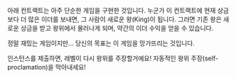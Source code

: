 아래 컨트랙트는 아주 단순한 게임을 구현한 것입니다. 누군가 이 컨트랙트에 현재 상금보다 더 많은 이더를 보내면, 그 사람이 새로운 왕(King)이 됩니다. 그러면 기존 왕은 새로운 상금을 받고 왕위에서 물러나게 되며, 약간의 이더 수익을 얻을 수 있습니다. 

정말 재밌는 게임이지만... 당신의 목표는 이 게임을 망가뜨리는 것입니다. 

인스턴스를 제출하면, 레벨이 다시 왕위를 주장할거에요! 자동적인 왕위 주장(self-proclamation)을 막아내세요!